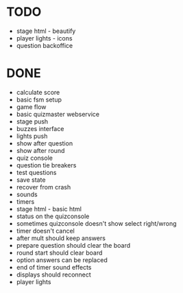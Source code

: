 

# TODO
 - stage html	- beautify
 - player lights - icons
 - question backoffice

# DONE
 - calculate score
 - basic fsm setup
 - game flow
 - basic quizmaster webservice
 - stage push
 - buzzes interface
 - lights push
 - show after question
 - show after round
 - quiz console
 - question tie breakers
 - test questions
 - save state
 - recover from crash
 - sounds
 - timers
 - stage html - basic html
 - status on the quizconsole
 - sometimes quizconsole doesn't show select right/wrong
 - timer doesn't cancel
 - after mult should keep answers
 - prepare question should clear the board
 - round start should clear board
 - option answers can be replaced
 - end of timer sound effects
 - displays should reconnect
 - player lights 
